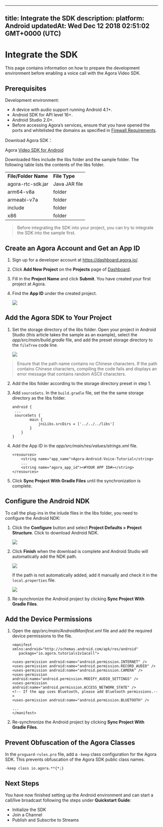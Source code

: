 
---
title: Integrate the SDK
description: 
platform: Android
updatedAt: Wed Dec 12 2018 02:51:02 GMT+0000 (UTC)
---
# Integrate the SDK
This page contains information on how to prepare the development environment before enabling a voice call with the Agora Video SDK.

## Prerequisites

Development environment:

- A device with audio support running Android 4.1+.
- Android SDK for API level 16+.
- Android Studio 2.0+.
- Before accessing Agora’s services, ensure that you have opened the ports and whitelisted the domains as specified in [Firewall Requirements](../../en/Agora%20Platform/firewall.md).

Download Agora SDK：

Agora [Video SDK for Android](https://docs.agora.io/en/Agora%20Platform/downloads)

Downloaded files include the libs folder and the sample folder. The following table lists the contents of the libs folder.

<table>
<colgroup>
<col/>
<col/>
</colgroup>
<tbody>
<tr><td><strong>File/Folder Name</strong></td>
<td><strong>File Type</strong></td>
</tr>
<tr><td>agora-rtc-sdk.jar</td>
<td>Java JAR file</td>
</tr>
<tr><td>arm64-v8a</td>
<td>folder</td>
</tr>
<tr><td>armeabi-v7a</td>
<td>folder</td>
</tr>
<tr><td>include</td>
<td>folder</td>
</tr>
<tr><td>x86</td>
<td>folder</td>
</tr>
</tbody>
</table></strong></td>

> Before integrating the SDK into your project, you can try to integrate the SDK into the sample first.



## Create an Agora Account and Get an App ID

1. Sign up for a developer account at <https://dashboard.agora.io/>.

2.  Click **Add New Project** on the **Projects** page of [Dashboard](https://dashboard.agora.io/).

3. Fill in the **Project Name** and click **Submit**. You have created your first project at Agora.

4.  Find the **App ID** under the created project.

    ![](https://web-cdn.agora.io/docs-files/1543388532968)

## Add the Agora SDK to Your Project

1. Set the storage directory of the libs folder. Open your project in Android Studio (this article takes the sample  as an example), select the *app/src/main/build.gradle* file, and add the preset storage directory to the `fileTree` code line.

   ![](https://web-cdn.agora.io/docs-files/1543388550043)

> Ensure that the path name contains no Chinese characters. If the path contains Chinese characters, compiling the code fails and displays an error message that contains random ASCII characters.

2. Add the libs folder according to the storage directory preset in step 1.

3. Add `sourceSets`. In the `build.gradle` file, set the the same storage directory as the libs folder.

    ```
    android {
     ...
     sourceSets {
            main {
                jniLibs.srcDirs = ['../../../libs']
            }
        }
    }
    ```

4.  Add the App ID in the *app/src/main/res/values/strings.xml* file.

    ```
    <resources>
        <string name="app_name">Agora-Android-Voice-Tutorial</string>
        ...
        <string name="agora_app_id"><#YOUR APP ID#></string>
    </resources>
    ```

5. Click **Sync Project With Gradle Files** until the synchronization is complete.


## Configure the Android NDK

To call the plug-ins in the inlude files in the libs folder, you need to configure the Android NDK: 


1. Click the **Configure** button and select **Project Defaults \> Project Structure**. Click to download Android NDK.
   
	 ![](https://web-cdn.agora.io/docs-files/1543388575943)

2. Click **Finish** when the download is complete and Android Studio will automatically add the NDK path.
   
	 ![](https://web-cdn.agora.io/docs-files/1543388586395)
   
	 If the path is not automatically added, add it manually and check it in the `local.properties` file.
   
	 ![](https://web-cdn.agora.io/docs-files/1543388615750)
	 
3. Re-synchronize the Android project by clicking **Sync Project With Gradle Files**.


## Add the Device Permissions

1. Open the *app/src/main/AndroidManifest.xml* file and add the required device permissions to the file.

    ```
    <manifest xmlns:android="http://schemas.android.com/apk/res/android"
       package="io.agora.tutorials1v1acall">
    
    <uses-permission android:name="android.permission.INTERNET" />
    <uses-permission android:name="android.permission.RECORD_AUDIO" />
    <uses-permission android:name="android.permission.CAMERA" />
    <uses-permission android:name="android.permission.MODIFY_AUDIO_SETTINGS" />
    <uses-permission android:name="android.permission.ACCESS_NETWORK_STATE" />
    <!-- If the app uses Bluetooth, please add Bluetooth permissions.-->
    <uses-permission android:name="android.permission.BLUETOOTH" />
    
    ...
    </manifest>
    ```

2. Re-synchronize the Android project by clicking **Sync Project With Gradle Files**.



## Prevent Obfuscation of the Agora Classes

In the `proguard-rules.pro` file, add a `-keep` class configuration for the Agora SDK. This prevents obfuscation of the Agora SDK public class names.

```
-keep class io.agora.**{*;}
```

## Next Steps
You have now finished setting up the Android environment and can start a call/live broadcast following the steps under **Quickstart Guide**:

- Initialize the SDK
- Join a Channel
- Publish and Subscrbe to Streams
